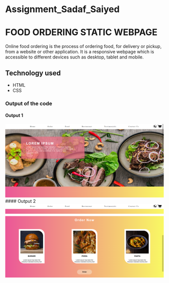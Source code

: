 # Assignment_Sadaf_Saiyed
# FOOD ORDERING STATIC WEBPAGE
Online food ordering is the process of ordering food, for delivery or pickup, from a website or other application.
It is a responsive webpage which is accessible to different devices such as desktop, tablet and mobile.
## Technology used
* HTML
* CSS
### Output of the code
#### Output 1
<img src="Output-1.png" />
#### Output 2
<img src="Output-2.png" />
  
